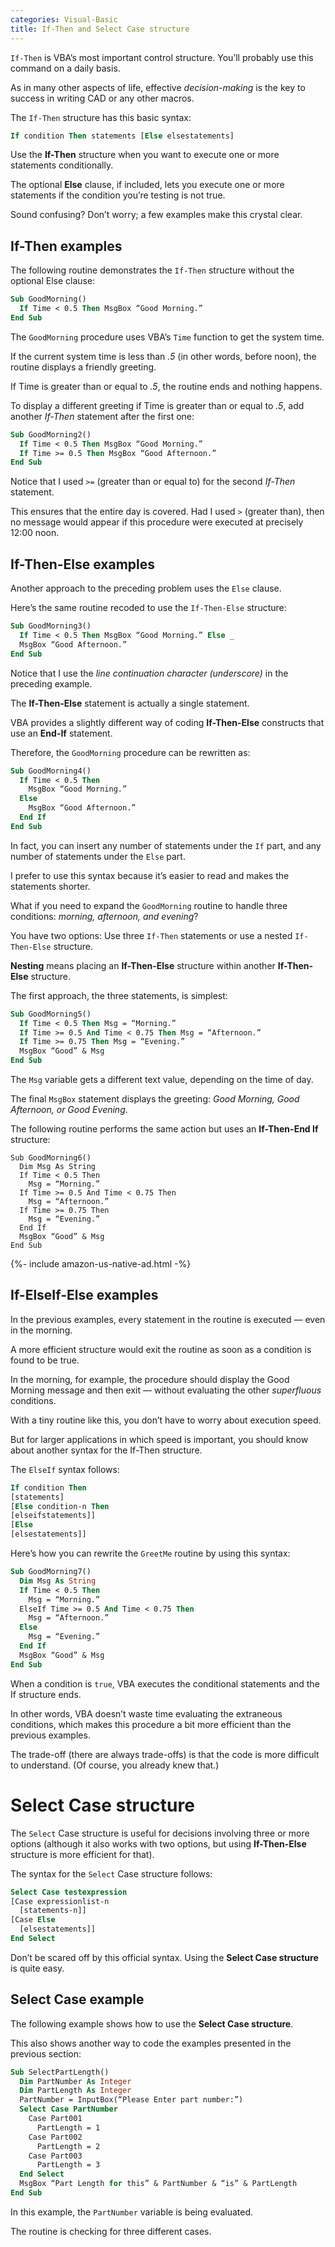 ```yaml
---
categories: Visual-Basic
title: If-Then and Select Case structure
---
```


`If-Then` is VBA’s most important control structure. You’ll probably use this command on a daily basis. 

As in many other aspects of life, effective *decision-making* is the key to success in writing CAD or any other macros.

The `If-Then` structure has this basic syntax: 

```vb
If condition Then statements [Else elsestatements]
```

Use the **If-Then** structure when you want to execute one or more statements conditionally. 

The optional **Else** clause, if included, lets you execute one or more statements if the condition you’re testing is not true. 

Sound confusing? Don’t worry; a few examples make this crystal clear. 

## If-Then examples

The following routine demonstrates the `If-Then` structure without the optional Else clause: 

```vb
Sub GoodMorning()
  If Time < 0.5 Then MsgBox “Good Morning.”
End Sub
```

The `GoodMorning` procedure uses VBA’s `Time` function to get the system time. 

If the current system time is less than *.5* (in other words, before noon), the routine displays a friendly greeting. 

If Time is greater than or equal to *.5*, the routine ends and nothing happens. 

To display a different greeting if Time is greater than or equal to *.5*, add another *If-Then* statement after the first one: 

```vb
Sub GoodMorning2()
  If Time < 0.5 Then MsgBox “Good Morning.”
  If Time >= 0.5 Then MsgBox “Good Afternoon.”
End Sub
```

Notice that I used `>=` (greater than or equal to) for the second *If-Then* statement. 

This ensures that the entire day is covered. Had I used `>` (greater than), then no message would appear if this procedure were executed at precisely 12:00 noon. 

## If-Then-Else examples

Another approach to the preceding problem uses the `Else` clause. 

Here’s the same routine recoded to use the `If-Then-Else` structure: 

```vb
Sub GoodMorning3()
  If Time < 0.5 Then MsgBox “Good Morning.” Else _
  MsgBox “Good Afternoon.”
End Sub
```

Notice that I use the *line continuation character (underscore)* in the preceding example. 

The **If-Then-Else** statement is actually a single statement. 

VBA provides a slightly different way of coding **If-Then-Else** constructs that use an **End-If** statement. 

Therefore, the `GoodMorning` procedure can be rewritten as: 

```vb
Sub GoodMorning4()
  If Time < 0.5 Then
    MsgBox “Good Morning.”
  Else
    MsgBox “Good Afternoon.”
  End If
End Sub
```

In fact, you can insert any number of statements under the `If` part, and any number of statements under the `Else` part. 

I prefer to use this syntax because it’s easier to read and makes the statements shorter. 

What if you need to expand the `GoodMorning` routine to handle three conditions: *morning, afternoon, and evening*?

You have two options: Use three `If-Then` statements or use a nested `If-Then-Else` structure. 

**Nesting** means placing an **If-Then-Else** structure within another **If-Then-Else** structure. 

The first approach, the three statements, is simplest: 

```vb
Sub GoodMorning5()
  If Time < 0.5 Then Msg = “Morning.”
  If Time >= 0.5 And Time < 0.75 Then Msg = “Afternoon.”
  If Time >= 0.75 Then Msg = “Evening.”
  MsgBox “Good” & Msg
End Sub
```

The `Msg` variable gets a different text value, depending on the time of day. 

The final `MsgBox` statement displays the greeting: *Good Morning, Good Afternoon, or Good Evening*. 

The following routine performs the same action but uses an **If-Then-End If** structure: 

```VB
Sub GoodMorning6()
  Dim Msg As String
  If Time < 0.5 Then
    Msg = “Morning.”
  If Time >= 0.5 And Time < 0.75 Then
    Msg = “Afternoon.”
  If Time >= 0.75 Then
    Msg = “Evening.”
  End If
  MsgBox “Good” & Msg
End Sub
```

{%- include amazon-us-native-ad.html -%}

## If-ElseIf-Else examples

In the previous examples, every statement in the routine is executed — even in the morning. 

A more efficient structure would exit the routine as soon as a condition is found to be true. 

In the morning, for example, the procedure should display the Good Morning message and then exit — without evaluating the other *superfluous* conditions. 

With a tiny routine like this, you don’t have to worry about execution speed. 

But for larger applications in which speed is important, you should know about another syntax for the If-Then structure. 

The `ElseIf` syntax follows: 

```vb
If condition Then
[statements]
[Else condition-n Then
[elseifstatements]]
[Else
[elsestatements]]
```

Here’s how you can rewrite the `GreetMe` routine by using this syntax: 

```vb
Sub GoodMorning7()
  Dim Msg As String
  If Time < 0.5 Then
    Msg = “Morning.”
  ElseIf Time >= 0.5 And Time < 0.75 Then
    Msg = “Afternoon.”
  Else
    Msg = “Evening.”
  End If
  MsgBox “Good” & Msg
End Sub
```

When a condition is `true`, VBA executes the conditional statements and the If structure ends. 

In other words, VBA doesn’t waste time evaluating the extraneous conditions, which makes this procedure a bit more efficient than the previous examples. 

The trade-off (there are always trade-offs) is that the code is more difficult to understand. (Of course, you already knew that.) 

# Select Case structure

The `Select` Case structure is useful for decisions involving three or more options (although it also works with two options, but using **If-Then-Else** structure is more efficient for that). 

The syntax for the `Select` Case structure follows: 

```vb
Select Case testexpression
[Case expressionlist-n 
  [statements-n]]
[Case Else
  [elsestatements]]
End Select
```

Don’t be scared off by this official syntax. Using the **Select Case structure** is quite easy. 

## Select Case example

The following example shows how to use the **Select Case structure**. 

This also shows another way to code the examples presented in the previous section: 

```vb
Sub SelectPartLength()
  Dim PartNumber As Integer
  Dim PartLength As Integer
  PartNumber = InputBox(“Please Enter part number:”)
  Select Case PartNumber
    Case Part001
      PartLength = 1
    Case Part002
      PartLength = 2
    Case Part003
      PartLength = 3
  End Select
  MsgBox “Part Length for this” & PartNumber & “is” & PartLength
End Sub
```

In this example, the `PartNumber` variable is being evaluated. 

The routine is checking for three different cases. 

